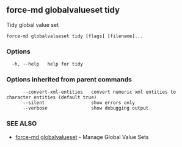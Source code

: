 ## force-md globalvalueset tidy

Tidy global value set

```
force-md globalvalueset tidy [flags] [filename]...
```

### Options

```
  -h, --help   help for tidy
```

### Options inherited from parent commands

```
      --convert-xml-entities   convert numeric xml entities to character entities (default true)
      --silent                 show errors only
      --verbose                show debugging output
```

### SEE ALSO

* [force-md globalvalueset](force-md_globalvalueset.md)	 - Manage Global Value Sets


